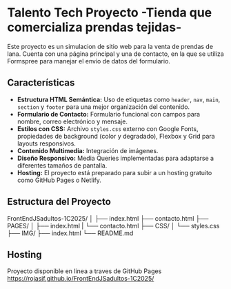 # Talento Tech Proyecto -Tienda que comercializa prendas tejidas-

Este proyecto es un simulacion de sitio web para la venta de prendas de lana. Cuenta con una página principal y una de contacto, en la que se utiliza Formspree para manejar el envío de datos del formulario.

## Características

- **Estructura HTML Semántica:** Uso de etiquetas como `header`, `nav`, `main`, `section` y `footer` para una mejor organización del contenido.
- **Formulario de Contacto:** Formulario funcional con campos para nombre, correo electrónico y mensaje.
- **Estilos con CSS:** Archivo `styles.css` externo con Google Fonts, propiedades de background (color y degradado), Flexbox y Grid para layouts responsivos.
- **Contenido Multimedia:** Integración de imágenes.
- **Diseño Responsivo:** Media Queries implementadas para adaptarse a diferentes tamaños de pantalla.
- **Hosting:** El proyecto está preparado para subir a un hosting gratuito como GitHub Pages o Netlify.

## Estructura del Proyecto
FrontEndJSadultos-1C2025/
│
├── index.html
├── contacto.html
├── PAGES/
│   ├── index.html
|   └── contacto.html
├── CSS/
│   └── styles.css
├── IMG/
├── index.html
└── README.md

## Hosting
Proyecto disponible en linea a traves de GitHub Pages
https://rojasjf.github.io/FrontEndJSadultos-1C2025/